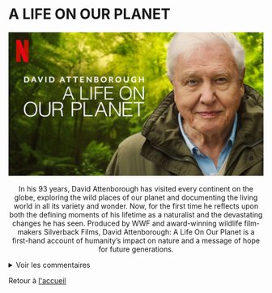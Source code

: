# A LIFE ON OUR PLANET

<img src="/Fichiers_necessaires_au_fonctionnement_du_recueil/Films_et_series/Photos/a_life_on_our_planet.jpg" alt="text" width="1000px"/>

<p align="center">In his 93 years, David Attenborough has visited every continent on the globe, exploring the wild places of our planet and documenting the living world in all its variety and wonder. Now, for the first time he reflects upon both the defining moments of his lifetime as a naturalist and the devastating changes he has seen. Produced by WWF and award-winning wildlife film-makers Silverback Films, David Attenborough: A Life On Our Planet is a first-hand account of humanity’s impact on nature and a message of hope for future generations.</p>


<details>
  <summary>Voir les commentaires</summary>

> Laisse ton propre témoignage en cliquant [ici](https://forms.gle/eB2ZwrYTwWHfYcTJ6)

</details>

Retour à [l'accueil](/Accueil_Recueil_Vert_(clique_ici).md)